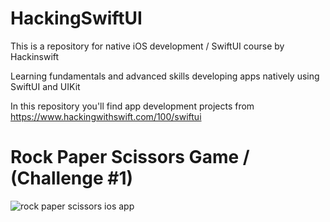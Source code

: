 # HackingSwiftUI
This is a repository for native iOS development / SwiftUI course by Hackinswift

Learning fundamentals and advanced skills developing apps natively using SwiftUI and UIKit

In this repository you'll find app development projects from https://www.hackingwithswift.com/100/swiftui






# Rock Paper Scissors Game / (Challenge #1)

![rock paper scissors ios app](https://github.com/user-attachments/assets/921a3831-75f6-4304-b5ab-11a2dba35d60)

